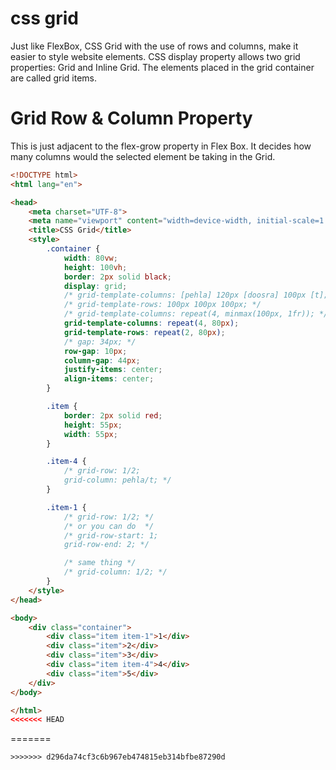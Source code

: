 # css grid
Just like FlexBox, CSS Grid with the use of rows and columns, make it easier to style website elements.
CSS display property allows two grid properties: Grid and Inline Grid. The elements placed in the grid container are called grid items.


# Grid Row & Column Property
This is just adjacent to the flex-grow property in Flex Box. It decides how many columns would the selected element be taking in the Grid.


```html
<!DOCTYPE html>
<html lang="en">

<head>
    <meta charset="UTF-8">
    <meta name="viewport" content="width=device-width, initial-scale=1.0">
    <title>CSS Grid</title>
    <style>
        .container {
            width: 80vw;
            height: 100vh;
            border: 2px solid black;
            display: grid;
            /* grid-template-columns: [pehla] 120px [doosra] 100px [t]; */
            /* grid-template-rows: 100px 100px 100px; */
            /* grid-template-columns: repeat(4, minmax(100px, 1fr)); */
            grid-template-columns: repeat(4, 80px);
            grid-template-rows: repeat(2, 80px);
            /* gap: 34px; */
            row-gap: 10px;
            column-gap: 44px;
            justify-items: center;
            align-items: center;
        }

        .item {
            border: 2px solid red;
            height: 55px;
            width: 55px;
        }

        .item-4 {
            /* grid-row: 1/2;
            grid-column: pehla/t; */
        }

        .item-1 {
            /* grid-row: 1/2; */
            /* or you can do  */
            /* grid-row-start: 1;
            grid-row-end: 2; */

            /* same thing */
            /* grid-column: 1/2; */
        }
    </style>
</head>

<body>
    <div class="container">
        <div class="item item-1">1</div>
        <div class="item">2</div>
        <div class="item">3</div>
        <div class="item item-4">4</div>
        <div class="item">5</div>
    </div>
</body>

</html>
<<<<<<< HEAD
```
=======
```
>>>>>>> d296da74cf3c6b967eb474815eb314bfbe87290d
